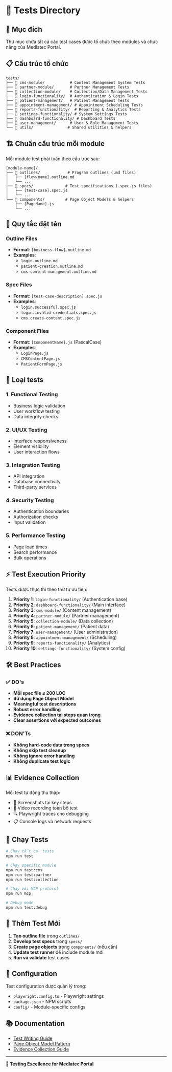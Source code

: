 # 📁 Tests Directory

## 🎯 Mục đích
Thư mục chứa tất cả các test cases được tổ chức theo modules và chức năng của Medlatec Portal.

## 📋 Cấu trúc tổ chức

```
tests/
├── 📁 cms-module/           # Content Management System Tests
├── 📁 partner-module/       # Partner Management Tests  
├── 📁 collection-module/    # Collection/Data Management Tests
├── 📁 login-functionality/  # Authentication & Login Tests
├── 📁 patient-management/   # Patient Management Tests
├── 📁 appointment-management/ # Appointment Scheduling Tests
├── 📁 reports-functionality/  # Reporting & Analytics Tests
├── 📁 settings-functionality/ # System Settings Tests
├── 📁 dashboard-functionality/ # Dashboard Tests
├── 📁 user-management/      # User & Role Management Tests
└── 📁 utils/               # Shared utilities & helpers
```

## 🏗️ Chuẩn cấu trúc mỗi module

Mỗi module test phải tuân theo cấu trúc sau:

```
[module-name]/
├── 📁 outlines/            # Program outlines (.md files)
│   ├── [flow-name].outline.md
│   └── ...
├── 📁 specs/              # Test specifications (.spec.js files)
│   ├── [test-case].spec.js
│   └── ...
└── 📁 components/         # Page Object Models & helpers
    ├── [PageName].js
    └── ...
```

## 📏 Quy tắc đặt tên

### Outline Files
- **Format**: `[business-flow].outline.md`
- **Examples**: 
  - `login.outline.md`
  - `patient-creation.outline.md`
  - `cms-content-management.outline.md`

### Spec Files
- **Format**: `[test-case-description].spec.js`
- **Examples**:
  - `login.successful.spec.js`
  - `login.invalid-credentials.spec.js`
  - `cms.create-content.spec.js`

### Component Files
- **Format**: `[ComponentName].js` (PascalCase)
- **Examples**:
  - `LoginPage.js`
  - `CMSContentPage.js`
  - `PatientFormPage.js`

## 🧪 Loại tests

### 1. **Functional Testing**
- Business logic validation
- User workflow testing
- Data integrity checks

### 2. **UI/UX Testing**
- Interface responsiveness
- Element visibility
- User interaction flows

### 3. **Integration Testing**
- API integration
- Database connectivity
- Third-party services

### 4. **Security Testing**
- Authentication boundaries
- Authorization checks
- Input validation

### 5. **Performance Testing**
- Page load times
- Search performance
- Bulk operations

## ⚡ Test Execution Priority

Tests được thực thi theo thứ tự ưu tiên:

1. **Priority 1**: `login-functionality/` (Authentication base)
2. **Priority 2**: `dashboard-functionality/` (Main interface)
3. **Priority 3**: `cms-module/` (Content management)
4. **Priority 4**: `partner-module/` (Partner management)
5. **Priority 5**: `collection-module/` (Data collection)
6. **Priority 6**: `patient-management/` (Patient data)
7. **Priority 7**: `user-management/` (User administration)
8. **Priority 8**: `appointment-management/` (Scheduling)
9. **Priority 9**: `reports-functionality/` (Analytics)
10. **Priority 10**: `settings-functionality/` (System config)

## 🛠️ Best Practices

### ✅ DO's
- **Mỗi spec file ≤ 200 LOC**
- **Sử dụng Page Object Model**
- **Meaningful test descriptions**
- **Robust error handling**
- **Evidence collection tại steps quan trọng**
- **Clear assertions với expected outcomes**

### ❌ DON'Ts
- **Không hard-code data trong specs**
- **Không skip test cleanup**
- **Không ignore error handling**
- **Không duplicate test logic**

## 📊 Evidence Collection

Mỗi test tự động thu thập:
- 📸 Screenshots tại key steps
- 🎥 Video recording toàn bộ test
- 🔍 Playwright traces cho debugging
- 📋 Console logs và network requests

## 🚀 Chạy Tests

```bash
# Chạy tất cả tests
npm run test

# Chạy specific module
npm run test:cms
npm run test:partner  
npm run test:collection

# Chạy với MCP protocol
npm run mcp

# Debug mode
npm run test:debug
```

## 📝 Thêm Test Mới

1. **Tạo outline file** trong `outlines/`
2. **Develop test specs** trong `specs/`
3. **Create page objects** trong `components/` (nếu cần)
4. **Update test runner** để include module mới
5. **Run và validate** test cases

## 🔧 Configuration

Test configuration được quản lý trong:
- `playwright.config.ts` - Playwright settings
- `package.json` - NPM scripts
- `config/` - Module-specific configs

## 📚 Documentation

- [Test Writing Guide](../docs/test-writing-guide.md)
- [Page Object Model Pattern](../docs/pom-pattern.md)
- [Evidence Collection Guide](../docs/evidence-collection.md)

---
**🧪 Testing Excellence for Medlatec Portal**
